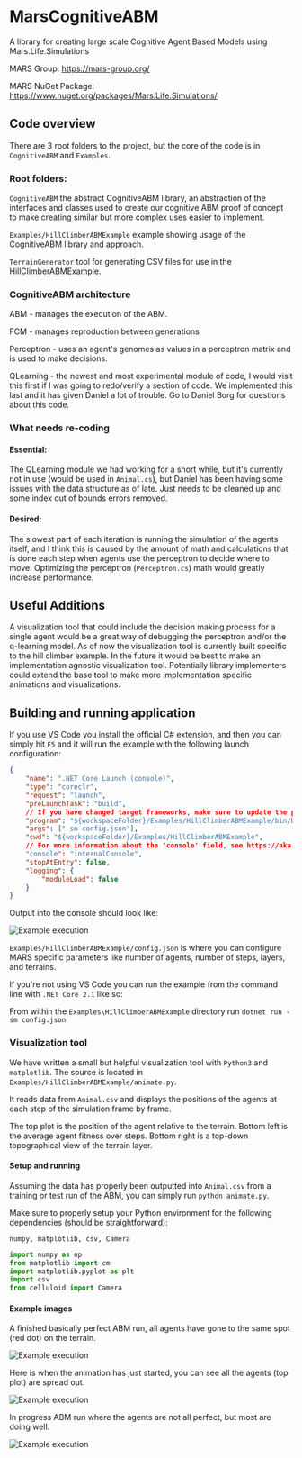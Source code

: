 # MarsCognitiveABM
A library for creating large scale Cognitive Agent Based Models using Mars.Life.Simulations

MARS Group:
https://mars-group.org/

MARS NuGet Package:
https://www.nuget.org/packages/Mars.Life.Simulations/

## Code overview

There are 3 root folders to the project, but the core of the code is in `CognitiveABM` and `Examples`.

### Root folders:

`CognitiveABM` the abstract CognitiveABM library, an abstraction of the interfaces and classes used to create our cognitive ABM proof of concept to make creating similar but more complex uses easier to implement.

`Examples/HillClimberABMExample` example showing usage of the CognitiveABM library and approach.

`TerrainGenerator` tool for generating CSV files for use in the HillClimberABMExample.

### CognitiveABM architecture

ABM - manages the execution of the ABM.

FCM - manages reproduction between generations

Perceptron - uses an agent's genomes as values in a perceptron matrix and is used to make decisions.

QLearning - the newest and most experimental module of code, I would visit this first if I was going to redo/verify a section of code. We implemented this last and it has given Daniel a lot of trouble. Go to Daniel Borg for questions about this code.

### What needs re-coding

#### Essential:

The QLearning module we had working for a short while, but it's currently not in use (would be used in `Animal.cs`), but Daniel has been having some issues with the data structure as of late. Just needs to be cleaned up and some index out of bounds errors removed.

#### Desired:

The slowest part of each iteration is running the simulation of the agents itself, and I think this is caused by the amount of math and calculations that is done each step when agents use the perceptron to decide where to move. Optimizing the perceptron (`Perceptron.cs`) math would greatly increase performance. 

## Useful Additions

A visualization tool that could include the decision making process for a single agent would be a great way of debugging the perceptron and/or the q-learning model. As of now the visualization tool is currently built specific to the hill climber example. In the future it would be best to make an implementation agnostic visualization tool. Potentially library implementers could extend the base tool to make more implementation specific animations and visualizations.

## Building and running application

If you use VS Code you install the official C# extension, and then you can simply hit `F5` and it will run the example with the following launch configuration: 

```json
{
    "name": ".NET Core Launch (console)",
    "type": "coreclr",
    "request": "launch",
    "preLaunchTask": "build",
    // If you have changed target frameworks, make sure to update the program path.
    "program": "${workspaceFolder}/Examples/HillClimberABMExample/bin/Debug/netcoreapp2.1/HillClimberABMExample.dll",
    "args": ["-sm config.json"],
    "cwd": "${workspaceFolder}/Examples/HillClimberABMExample",
    // For more information about the 'console' field, see https://aka.ms/VSCode-CS-LaunchJson-Console
    "console": "internalConsole",
    "stopAtEntry": false,
    "logging": {
        "moduleLoad": false
    }
}
```

Output into the console should look like:

![Example execution](images\execution.png)

`Examples/HillClimberABMExample/config.json` is where you can configure MARS specific parameters like number of agents, number of steps, layers, and terrains.

If you're not using VS Code you can run the example from the command line with `.NET Core 2.1` like so:

From within the `Examples\HillClimberABMExample` directory run `dotnet run -sm config.json`

### Visualization tool

We have written a small but helpful visualization tool with `Python3` and `matplotlib`. The source is located in `Examples/HillClimberABMExample/animate.py`.

It reads data from `Animal.csv` and displays the positions of the agents at each step of the simulation frame by frame.

The top plot is the position of the agent relative to the terrain. Bottom left is the average agent fitness over steps. Bottom right is a top-down topographical view of the terrain layer. 

#### Setup and running

Assuming the data has properly been outputted into `Animal.csv` from a training or test run of the ABM, you can simply run `python animate.py`.

Make sure to properly setup your Python environment for the following dependencies (should be straightforward):

`numpy, matplotlib, csv, Camera`

```python
import numpy as np
from matplotlib import cm
import matplotlib.pyplot as plt
import csv
from celluloid import Camera
```

#### Example images

A finished basically perfect ABM run, all agents have gone to the same spot (red dot) on the terrain.

![Example execution](images/animationResult.png)

Here is when the animation has just started, you can see all the agents (top plot) are spread out.

![Example execution](images/animationBegin.png)

In progress ABM run where the agents are not all perfect, but most are doing well.

![Example execution](images/animationProgress.png)

